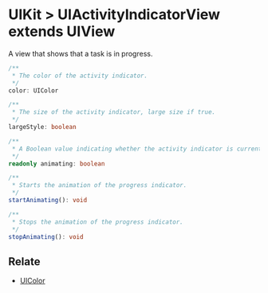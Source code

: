 # UIKit > UIActivityIndicatorView extends UIView

A view that shows that a task is in progress.

```typescript
/**
 * The color of the activity indicator.
 */
color: UIColor

/**
 * The size of the activity indicator, large size if true.
 */
largeStyle: boolean

/**
 * A Boolean value indicating whether the activity indicator is currently running its animation.
 */
readonly animating: boolean

/**
 * Starts the animation of the progress indicator.
 */
startAnimating(): void

/**
 * Stops the animation of the progress indicator.
 */
stopAnimating(): void
```

## Relate

* [UIColor](UIColor.md)